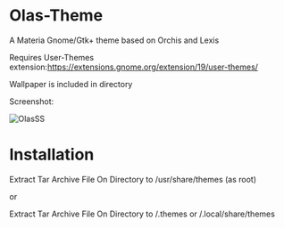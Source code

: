 # Olas-Theme

A Materia Gnome/Gtk+ theme based on Orchis and Lexis

Requires User-Themes extension:https://extensions.gnome.org/extension/19/user-themes/

Wallpaper is included in directory

Screenshot:

![OlasSS](https://user-images.githubusercontent.com/88061514/211701620-81890833-5d07-47df-b65e-f8509d265cd5.png)

# Installation
 Extract Tar Archive File On Directory to /usr/share/themes (as root)
 
 or
 
 Extract Tar Archive File On Directory to /.themes or /.local/share/themes
